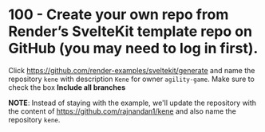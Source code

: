 # 100 - Create your own repo from Render’s SvelteKit template repo on GitHub (you may need to log in first).

Click https://github.com/render-examples/sveltekit/generate and name the repository ```kene``` with description ```Kene``` for owner ```agility-game```. Make sure to check the box **Include all branches**

**NOTE**: Instead of staying with the example, we'll update the repository with the content of https://github.com/rajnandan1/kene and also name the repository ```kene```.
